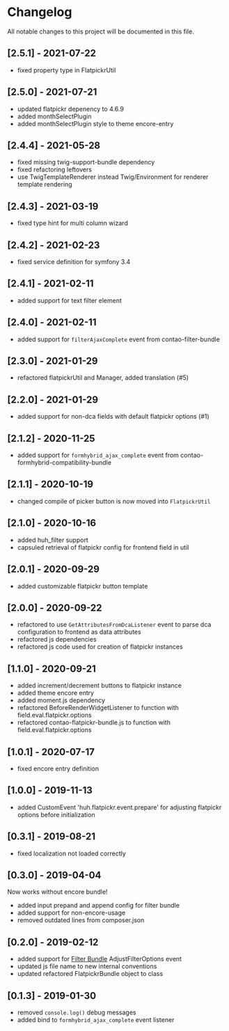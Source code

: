 # Changelog
All notable changes to this project will be documented in this file.

## [2.5.1] - 2021-07-22
- fixed property type in FlatpickrUtil

## [2.5.0] - 2021-07-21
- updated flatpickr depenency to 4.6.9
- added monthSelectPlugin
- added monthSelectPlugin style to theme encore-entry

## [2.4.4] - 2021-05-28
- fixed missing twig-support-bundle dependency
- fixed refactoring leftovers
- use TwigTemplateRenderer instead Twig/Environment for renderer template rendering

## [2.4.3] - 2021-03-19
- fixed type hint for multi column wizard

## [2.4.2] - 2021-02-23
- fixed service definition for symfony 3.4

## [2.4.1] - 2021-02-11
- added support for text filter element

## [2.4.0] - 2021-02-11
- added support for `filterAjaxComplete` event from contao-filter-bundle

## [2.3.0] - 2021-01-29
- refactored flatpickrUtil and Manager, added translation (#5)

## [2.2.0] - 2021-01-29
- added support for non-dca fields with default flatpickr options (#1)

## [2.1.2] - 2020-11-25
- added support for `formhybrid_ajax_complete` event from contao-formhybrid-compatibility-bundle

## [2.1.1] - 2020-10-19
- changed compile of picker button is now moved into `FlatpickrUtil`

## [2.1.0] - 2020-10-16
- added huh_filter support
- capsuled retrieval of flatpickr config for frontend field in util

## [2.0.1] - 2020-09-29
- added customizable flatpickr button template

## [2.0.0] - 2020-09-22
- refactored to use `GetAttributesFromDcaListener` event to parse dca configuration to frontend as data attributes
- refactored js dependencies
- refactored js code used for creation of flatpickr instances

## [1.1.0] - 2020-09-21
- added increment/decrement buttons to flatpickr instance
- added theme encore entry
- added moment.js dependency
- refactored BeforeRenderWidgetListener to function with field.eval.flatpickr.options
- refactored contao-flatpickr-bundle.js to function with field.eval.flatpickr.options

## [1.0.1] - 2020-07-17
- fixed encore entry definition

## [1.0.0] - 2019-11-13

* added CustomEvent 'huh.flatpickr.event.prepare' for adjusting flatpickr options before initialization

## [0.3.1] - 2019-08-21

* fixed localization not loaded correctly

## [0.3.0] - 2019-04-04

Now works without encore bundle!

* added input prepand and append config for filter bundle
* added support for non-encore-usage
* removed outdated lines from composer.json

## [0.2.0] - 2019-02-12

* added support for [Filter Bundle](https://github.com/heimrichhannot/contao-filter-bundle) AdjustFilterOptions event
* updated js file name to new internal conventions
* updated refactored FlatpickrBundle object to class

## [0.1.3] - 2019-01-30

* removed `console.log()` debug messages
* added bind to `formhybrid_ajax_complete` event listener
